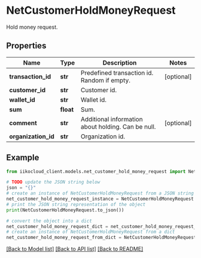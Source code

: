 # NetCustomerHoldMoneyRequest

Hold money request.

## Properties

Name | Type | Description | Notes
------------ | ------------- | ------------- | -------------
**transaction_id** | **str** | Predefined transaction id. Random if empty. | [optional] 
**customer_id** | **str** | Customer id. | 
**wallet_id** | **str** | Wallet id. | 
**sum** | **float** | Sum. | 
**comment** | **str** | Additional information about holding. Can be null. | [optional] 
**organization_id** | **str** | Organization id. | 

## Example

```python
from iikocloud_client.models.net_customer_hold_money_request import NetCustomerHoldMoneyRequest

# TODO update the JSON string below
json = "{}"
# create an instance of NetCustomerHoldMoneyRequest from a JSON string
net_customer_hold_money_request_instance = NetCustomerHoldMoneyRequest.from_json(json)
# print the JSON string representation of the object
print(NetCustomerHoldMoneyRequest.to_json())

# convert the object into a dict
net_customer_hold_money_request_dict = net_customer_hold_money_request_instance.to_dict()
# create an instance of NetCustomerHoldMoneyRequest from a dict
net_customer_hold_money_request_from_dict = NetCustomerHoldMoneyRequest.from_dict(net_customer_hold_money_request_dict)
```
[[Back to Model list]](../README.md#documentation-for-models) [[Back to API list]](../README.md#documentation-for-api-endpoints) [[Back to README]](../README.md)


